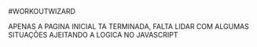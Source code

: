 #WORKOUTWIZARD

APENAS A PAGINA INICIAL TA TERMINADA, FALTA LIDAR COM ALGUMAS SITUAÇÕES AJEITANDO A LOGICA NO JAVASCRIPT
